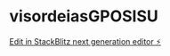 # visordeiasGPOSISU

[Edit in StackBlitz next generation editor ⚡️](https://stackblitz.com/~/github.com/gruposisumx/visordeiasGPOSISU)